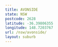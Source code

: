 ```yaml
---
title: AVONSIDE
state: NSW
postcode: 2628
latitude: -36.39806355
longitude: 148.7203767
url: /nsw/avonside/
layout: suburb
---
```

